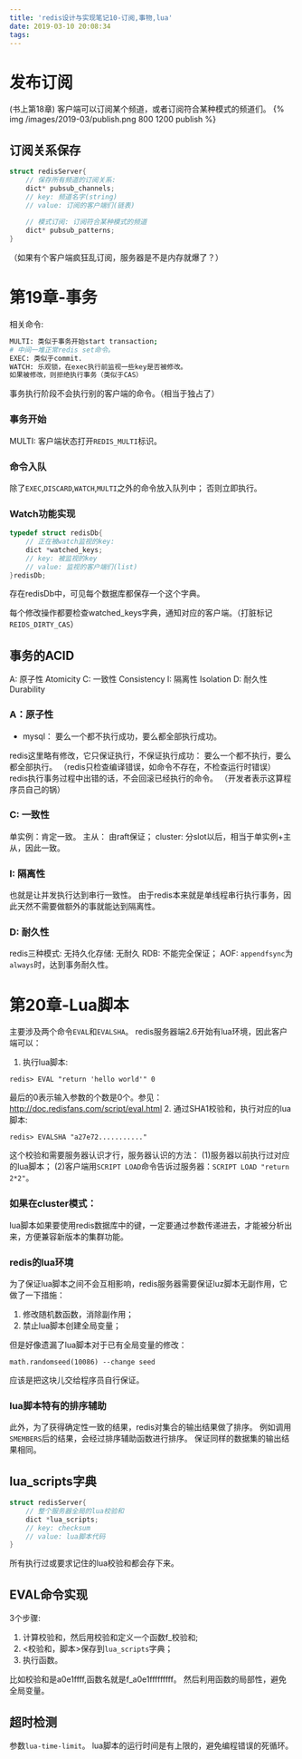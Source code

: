```yaml
---
title: 'redis设计与实现笔记10-订阅,事物,lua'
date: 2019-03-10 20:08:34
tags:
---
```


# 发布订阅
(书上第18章)
客户端可以订阅某个频道，或者订阅符合某种模式的频道们。
{% img /images/2019-03/publish.png 800 1200 publish %}

## 订阅关系保存
```c
struct redisServer{
    // 保存所有频道的订阅关系:
    dict* pubsub_channels;
    // key: 频道名字(string)
    // value: 订阅的客户端们(链表)
    
    // 模式订阅: 订阅符合某种模式的频道
    dict* pubsub_patterns;
}
```

（如果有个客户端疯狂乱订阅，服务器是不是内存就爆了？）

# 第19章-事务
相关命令:
```sh
MULTI: 类似于事务开始start transaction;
# 中间一堆正常redis set命令。
EXEC: 类似于commit.
WATCH: 乐观锁，在exec执行前监视一些key是否被修改。
如果被修改，则拒绝执行事务（类似于CAS）

```
事务执行阶段不会执行别的客户端的命令。（相当于独占了）

### 事务开始
MULTI: 客户端状态打开`REDIS_MULTI`标识。

### 命令入队
除了`EXEC`,`DISCARD`,`WATCH`,`MULTI`之外的命令放入队列中；
否则立即执行。

### Watch功能实现
```c
typedef struct redisDb{
    // 正在被watch监视的key:
    dict *watched_keys;
    // key: 被监视的key
    // value: 监视的客户端们(list)
}redisDb;
```
存在redisDb中，可见每个数据库都保存一个这个字典。

每个修改操作都要检查watched_keys字典，通知对应的客户端。（打脏标记`REIDS_DIRTY_CAS`）

## 事务的ACID
A: 原子性 Atomicity
C: 一致性 Consistency
I: 隔离性 Isolation
D: 耐久性 Durability
### A：原子性

- mysql：
要么一个都不执行成功，要么都全部执行成功。

redis这里略有修改，它只保证执行，不保证执行成功：
要么一个都不执行，要么都全部执行。
（redis只检查编译错误，如命令不存在，不检查运行时错误）
redis执行事务过程中出错的话，不会回滚已经执行的命令。
（开发者表示这算程序员自己的锅）

### C: 一致性
单实例：肯定一致。
主从： 由raft保证；
cluster: 分slot以后，相当于单实例+主从，因此一致。

### I: 隔离性
也就是让并发执行达到串行一致性。
由于redis本来就是单线程串行执行事务，因此天然不需要做额外的事就能达到隔离性。

### D: 耐久性
redis三种模式:
无持久化存储: 无耐久
RDB: 不能完全保证；
AOF: `appendfsync`为`always`时，达到事务耐久性。


# 第20章-Lua脚本
主要涉及两个命令`EVAL`和`EVALSHA`。
redis服务器端2.6开始有lua环境，因此客户端可以：
1. 执行lua脚本: 
```shell
redis> EVAL "return 'hello world'" 0
```
最后的0表示输入参数的个数是0个。参见：http://doc.redisfans.com/script/eval.html
2. 通过SHA1校验和，执行对应的lua脚本:
```shell
redis> EVALSHA "a27e72..........."
```
这个校验和需要服务器认识才行，服务器认识的方法：
(1)服务器以前执行过对应的lua脚本；
(2)客户端用`SCRIPT LOAD`命令告诉过服务器：`SCRIPT LOAD "return 2*2"`。

### 如果在cluster模式：
lua脚本如果要使用redis数据库中的键，一定要通过参数传递进去，才能被分析出来，方便兼容新版本的集群功能。

### redis的lua环境
为了保证lua脚本之间不会互相影响，redis服务器需要保证luz脚本无副作用，它做了一下措施：
1. 修改随机数函数，消除副作用；
2. 禁止lua脚本创建全局变量；

但是好像遗漏了lua脚本对于已有全局变量的修改：
```shell
math.randomseed(10086) --change seed
```
应该是把这块儿交给程序员自行保证。


### lua脚本特有的排序辅助
此外，为了获得确定性一致的结果，redis对集合的输出结果做了排序。
例如调用`SMEMBERS`后的结果，会经过排序辅助函数进行排序。
保证同样的数据集的输出结果相同。


## lua_scripts字典
```c
struct redisServer{
    // 整个服务器全局的lua校验和
    dict *lua_scripts;
    // key: checksum
    // value: lua脚本代码
}
```
所有执行过或要求记住的lua校验和都会存下来。

## EVAL命令实现
3个步骤:
1. 计算校验和，然后用校验和定义一个函数f_校验和;
2. <校验和，脚本>保存到`lua_scripts`字典；
3. 执行函数。

比如校验和是a0e1ffff,函数名就是f_a0e1fffffffff。
然后利用函数的局部性，避免全局变量。

## 超时检测
参数`lua-time-limit`。
lua脚本的运行时间是有上限的，避免编程错误的死循环。
